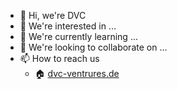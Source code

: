 - 👋 Hi, we're DVC
- 👀 We're interested in ...
- 🌱 We're currently learning ...
- 💞️ We're looking to collaborate on ...
- 📫 How to reach us
  - 🏠 [dvc-ventrures.de](https://dvc-ventrures.de)
